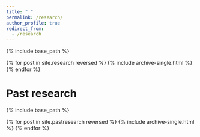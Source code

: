 ```yaml
---
title: " "
permalink: /research/
author_profile: true
redirect_from:
  - /research
---
```


{% include base_path %}

{% for post in site.research reversed %}
  {% include archive-single.html %}
{% endfor %}


# Past research

{% include base_path %}

{% for post in site.pastresearch reversed %}
  {% include archive-single.html %}
{% endfor %}
